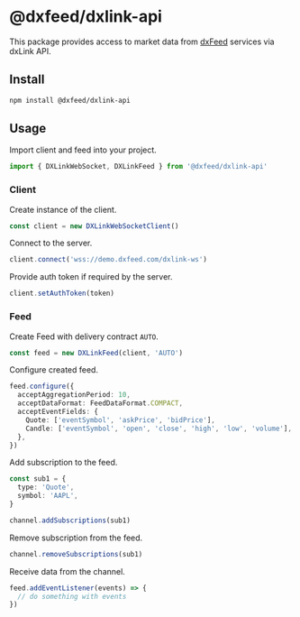 # @dxfeed/dxlink-api

This package provides access to market data from [dxFeed](https://www.dxfeed.com/) services via dxLink API.

## Install

```bash
npm install @dxfeed/dxlink-api
```

## Usage

Import client and feed into your project.

```typescript
import { DXLinkWebSocket, DXLinkFeed } from '@dxfeed/dxlink-api'
```

### Client

Create instance of the client.

```typescript
const client = new DXLinkWebSocketClient()
```

Connect to the server.

```typescript
client.connect('wss://demo.dxfeed.com/dxlink-ws')
```

Provide auth token if required by the server.

```typescript
client.setAuthToken(token)
```

### Feed

Create Feed with delivery contract `AUTO`.

```typescript
const feed = new DXLinkFeed(client, 'AUTO')
```

Configure created feed.

```typescript
feed.configure({
  acceptAggregationPeriod: 10,
  acceptDataFormat: FeedDataFormat.COMPACT,
  acceptEventFields: {
    Quote: ['eventSymbol', 'askPrice', 'bidPrice'],
    Candle: ['eventSymbol', 'open', 'close', 'high', 'low', 'volume'],
  },
})
```

Add subscription to the feed.

```typescript
const sub1 = {
  type: 'Quote',
  symbol: 'AAPL',
}

channel.addSubscriptions(sub1)
```

Remove subscription from the feed.

```typescript
channel.removeSubscriptions(sub1)
```

Receive data from the channel.

```typescript
feed.addEventListener(events) => {
  // do something with events
})
```
